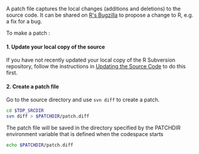 A patch file captures the local changes (additions and deletions) to the source code. It can be shared on [R's Bugzilla](https://bugs.r-project.org/) to propose a change to R, e.g. a fix for a bug.

To make a patch :

#### 1. Update your local copy of the source

If you have not recently updated your local copy of the R Subversion repository, follow the instructions in [Updating the Source Code](./update_source.md) to do this first.

#### 2. Create a patch file

Go to the source directory and use `svn diff` to create a patch. 

```bash
cd $TOP_SRCDIR
svn diff > $PATCHDIR/patch.diff
```

The patch file will be saved in the directory specified by the PATCHDIR environment variable that is defined when the codespace starts

```bash
echo $PATCHDIR/patch.diff
```